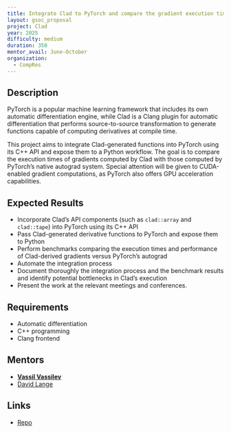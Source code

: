 ```yaml
---
title: Integrate Clad to PyTorch and compare the gradient execution times
layout: gsoc_proposal
project: Clad
year: 2025
difficulty: medium
duration: 350
mentor_avail: June-October
organization:
  - CompRes
---
```


## Description

PyTorch is a popular machine learning framework that includes its own automatic differentiation engine, while Clad is a Clang plugin for automatic differentiation that performs source-to-source transformation to generate functions capable of computing derivatives at compile time.

This project aims to integrate Clad-generated functions into PyTorch using its C++ API and expose them to a Python workflow. The goal is to compare the execution times of gradients computed by Clad with those computed by PyTorch’s native autograd system. Special attention will be given to CUDA-enabled gradient computations, as PyTorch also offers GPU acceleration capabilities.

## Expected Results

* Incorporate Clad’s API components (such as `clad::array` and `clad::tape`) into PyTorch using its C++ API
* Pass Clad-generated derivative functions to PyTorch and expose them to Python
* Perform benchmarks comparing the execution times and performance of Clad-derived gradients versus PyTorch’s autograd
* Automate the integration process
* Document thoroughly the integration process and the benchmark results and identify potential bottlenecks in Clad’s execution
* Present the work at the relevant meetings and conferences.


## Requirements

* Automatic differentiation
* C++ programming
* Clang frontend

## Mentors
* **[Vassil Vassilev](mailto:vvasilev@cern.ch)**
* [David Lange](mailto:david.lange@cern.ch)

## Links
* [Repo](https://github.com/vgvassilev/clad)
